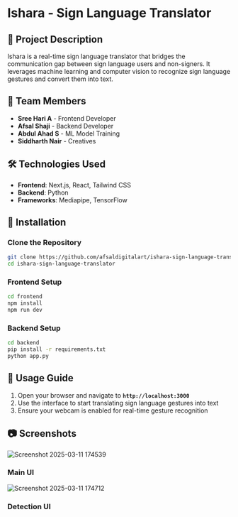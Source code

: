 # Ishara - Sign Language Translator  

## 📌 Project Description  
Ishara is a real-time sign language translator that bridges the communication gap between sign language users and non-signers. It leverages machine learning and computer vision to recognize sign language gestures and convert them into text.  

## 👥 Team Members  
- **Sree Hari A** - Frontend Developer  
- **Afsal Shaji** - Backend Developer  
- **Abdul Ahad S** - ML Model Training  
- **Siddharth Nair** - Creatives  

## 🛠️ Technologies Used  
- **Frontend**: Next.js, React, Tailwind CSS  
- **Backend**: Python  
- **Frameworks**: Mediapipe, TensorFlow  

## 🔧 Installation  

### Clone the Repository  
```sh
git clone https://github.com/afsaldigitalart/ishara-sign-language-translator.git
cd ishara-sign-language-translator
```

### Frontend Setup  
```sh
cd frontend
npm install
npm run dev
```

### Backend Setup  
```sh
cd backend
pip install -r requirements.txt
python app.py
```

## 🚀 Usage Guide 

1. Open your browser and navigate to **`http://localhost:3000`**  
2. Use the interface to start translating sign language gestures into text  
3. Ensure your webcam is enabled for real-time gesture recognition


## 📷 Screenshots

 ![Screenshot 2025-03-11 174539](https://github.com/user-attachments/assets/0ac01d3e-aa09-4f70-9ec2-77132886a9e1)
### Main UI
![Screenshot 2025-03-11 174712](https://github.com/user-attachments/assets/529adb8d-b137-4191-bb1f-cfb6c28c50a7)
### Detection UI

 
